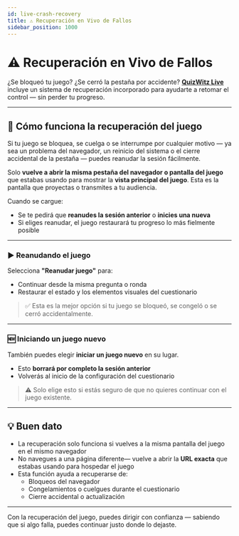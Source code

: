 ```yaml
---
id: live-crash-recovery
title: ⚠️ Recuperación en Vivo de Fallos
sidebar_position: 1000
---
```


# ⚠️ Recuperación en Vivo de Fallos

¿Se bloqueó tu juego? ¿Se cerró la pestaña por accidente? [**QuizWitz Live**](quizmaster/001-introduction.md) incluye un sistema de recuperación incorporado para ayudarte a retomar el control — sin perder tu progreso.

---

## 🔄 Cómo funciona la recuperación del juego

Si tu juego se bloquea, se cuelga o se interrumpe por cualquier motivo — ya sea un problema del navegador, un reinicio del sistema o el cierre accidental de la pestaña — puedes reanudar la sesión fácilmente.

Solo **vuelve a abrir la misma pestaña del navegador o pantalla del juego** que estabas usando para mostrar la **vista principal del juego**. Esta es la pantalla que proyectas o transmites a tu audiencia.

Cuando se cargue:

- Se te pedirá que **reanudes la sesión anterior** o **inicies una nueva**
- Si eliges reanudar, el juego restaurará tu progreso lo más fielmente posible

---

### ▶️ Reanudando el juego

Selecciona **"Reanudar juego"** para:

- Continuar desde la misma pregunta o ronda
- Restaurar el estado y los elementos visuales del cuestionario

> ✅ Esta es la mejor opción si tu juego se bloqueó, se congeló o se cerró accidentalmente.

---

### 🆕 Iniciando un juego nuevo

También puedes elegir **iniciar un juego nuevo** en su lugar.

- Esto **borrará por completo la sesión anterior**
- Volverás al inicio de la configuración del cuestionario

> ⚠️ Solo elige esto si estás seguro de que no quieres continuar con el juego existente.

---

## 💡 Buen dato

- La recuperación solo funciona si vuelves a la misma pantalla del juego en el mismo navegador
- No navegues a una página diferente— vuelve a abrir la **URL exacta** que estabas usando para hospedar el juego
- Esta función ayuda a recuperarse de:
  - Bloqueos del navegador
  - Congelamientos o cuelgues durante el cuestionario
  - Cierre accidental o actualización

---

Con la recuperación del juego, puedes dirigir con confianza — sabiendo que si algo falla, puedes continuar justo donde lo dejaste.
